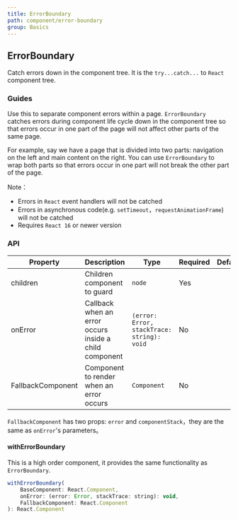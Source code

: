 ```yaml
---
title: ErrorBoundary
path: component/error-boundary
group: Basics
---
```


## ErrorBoundary

Catch errors down in the component tree. It is the `try...catch...` to `React` component tree.

### Guides

Use this to separate component errors within a page. `ErrorBoundary` catches errors during component life cycle down in the component tree so that errors occur in one part of the page will not affect other parts of the same page.

For example, say we have a page that is divided into two parts: navigation on the left and main content on the right. You can use `ErrorBoundary` to wrap both parts so that errors occur in one part will not break the other part of the page.

Note：

- Errors in `React` event handlers will not be catched
- Errors in asynchronous code(e.g. `setTimeout`，`requestAnimationFrame`) will not be catched
- Requires `React 16` or newer version

### API

| Property     |   Description  | Type     |  Required  |   Default  | Alternative       |
| ------------ | ------------- | -------- | ---------- | ---------- | ----------------- |
| children    | Children component to guard | `node` | Yes | | |
| onError     | Callback when an error occurs inside a child component | `(error: Error, stackTrace: string): void` | No | | |
| FallbackComponent      | Component to render when an error occurs      | `Component`     |  No   |     |  |

`FallbackComponent` has two props: `error` and `componentStack`，they are the same as `onError`'s parameters。

#### withErrorBoundary

This is a high order component, it provides the same functionality as `ErrorBoundary`.

```js
withErrorBoundary(
	BaseComponent: React.Component,
	onError: (error: Error, stackTrace: string): void,
	FallbackComponent: React.Component
): React.Component
```


